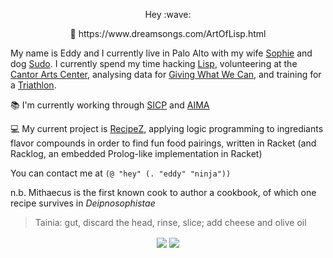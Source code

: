 <p align="center">
  Hey :wave:
</p>

<p align="center">
  💝 https://www.dreamsongs.com/ArtOfLisp.html
 </p>

My name is Eddy and I currently live in Palo Alto with my wife [Sophie](https://github.com/sophieschau) and dog [Sudo](https://instagram.com/adognamedsudo). I currently spend my time hacking [Lisp](http://www.paulgraham.com/avg.html), volunteering at the [Cantor Arts Center](https://en.wikipedia.org/wiki/Cantor_Arts_Center), analysing data for [Giving What We Can](https://givingwhatwecan.org), and training for a [Triathlon](https://www.svtriclub.org). 

:books: I'm currently working through [SICP](https://mithaecus.github.io/book-sicp) and [AIMA](https://mithaecus.github.io/book-aima)

💻 My current project is [RecipeZ](https://github.com/mithaecus/RecipeZ), applying logic programming to ingrediants flavor compounds in order to find fun food pairings, written in Racket (and Racklog, an embedded Prolog-like implementation in Racket)

You can contact me at `(@ "hey" (. "eddy" "ninja"))`

n.b. Mithaecus is the first known cook to author a cookbook, of which one recipe survives in *Deipnosophistae*

> Tainia: gut, discard the head, rinse, slice; add cheese and olive oil

<p align="center">
  <img align="center" src="https://github-readme-stats.vercel.app/api?username=Mithaecus&show_icons=true&theme=calm" />
  <img align="center" src="https://github-readme-stats.vercel.app/api/top-langs/?username=Mithaecus&theme=calm&hide=css,javascript,html&exclude_repo=mangata-e2e" />
</p>
